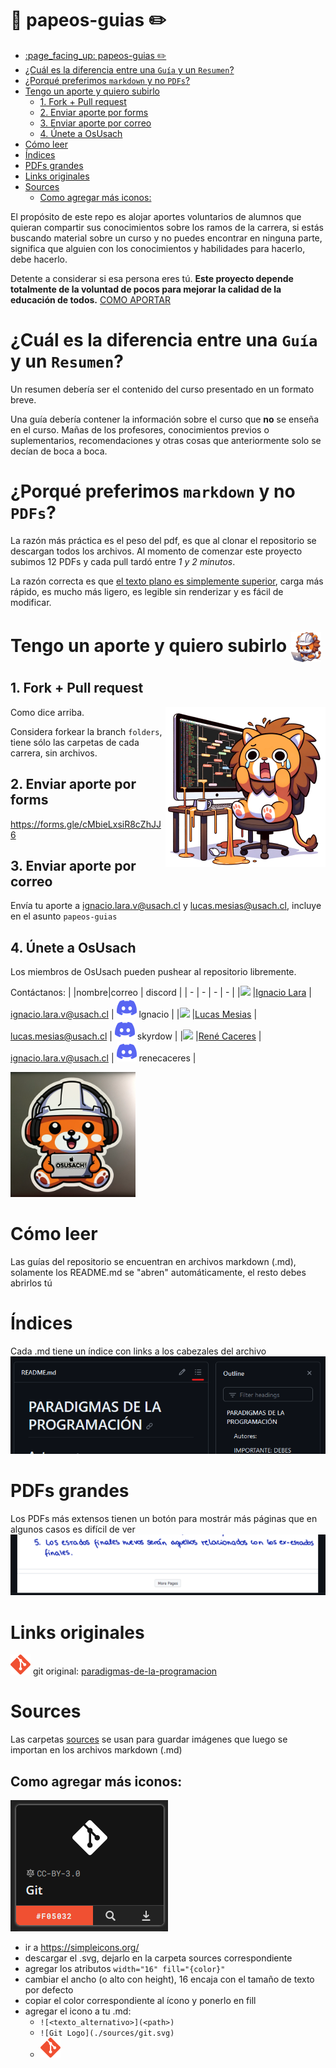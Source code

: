 # :page_facing_up: papeos-guias :pencil2:

- [:page\_facing\_up: papeos-guias :pencil2:](#page_facing_up-papeos-guias-pencil2)
- [¿Cuál es la diferencia entre una `Guía` y un `Resumen`?](#cuál-es-la-diferencia-entre-una-guía-y-un-resumen)
- [¿Porqué preferimos `markdown` y no `PDFs`?](#porqué-preferimos-markdown-y-no-pdfs)
- [Tengo un aporte y quiero subirlo ](#tengo-un-aporte-y-quiero-subirlo-)
  - [1. Fork + Pull request](#1-fork--pull-request)
  - [2. Enviar aporte por forms](#2-enviar-aporte-por-forms)
  - [3. Enviar aporte por correo](#3-enviar-aporte-por-correo)
  - [4. Únete a OsUsach](#4-únete-a-osusach)
- [Cómo leer](#cómo-leer)
- [Índices](#índices)
- [PDFs grandes](#pdfs-grandes)
- [Links originales](#links-originales)
- [Sources](#sources)
  - [Como agregar más iconos:](#como-agregar-más-iconos)


El propósito de este repo es alojar aportes voluntarios de alumnos que quieran compartir sus conocimientos sobre los ramos de la carrera, si estás buscando material sobre un curso y no puedes encontrar en ninguna parte, significa que alguien con los conocimientos y habilidades para hacerlo, debe hacerlo. 

Detente a considerar si esa persona eres tú. **Este proyecto depende totalmente de la voluntad de pocos para mejorar la calidad de la educación de todos.** [COMO APORTAR](#tengo-un-aporte-y-quiero-subirlo-)

# ¿Cuál es la diferencia entre una `Guía` y un `Resumen`?

Un resumen debería ser el contenido del curso presentado en un formato breve.

Una guía debería contener la información sobre el curso que **no** se enseña en el curso. Mañas de los profesores, conocimientos previos o suplementarios, recomendaciones y otras cosas que anteriormente solo se decían de boca a boca.

# ¿Porqué preferimos `markdown` y no `PDFs`?

La razón más práctica es el peso del pdf, es que al clonar el repositorio se descargan todos los archivos. Al momento de comenzar este proyecto subimos 12 PDFs y cada pull tardó entre *1 y 2 minutos*.

La razón correcta es que [el texto plano es simplemente superior](https://www.youtube.com/watch?v=WgV6M1LyfNY), carga más rápido, es mucho más ligero, es legible sin renderizar y es fácil de modificar.

# Tengo un aporte y quiero subirlo <img align="center" src="./sources/USACHIN/IA/IA_59.png" width="48"/>

## 1. Fork + Pull request

<img align="right" src="./sources/USACHIN/IA/IA_61.png" width="256"/>

Como dice arriba. 

Considera forkear la branch `folders`, tiene sólo las carpetas de cada carrera, sin archivos.


## 2. Enviar aporte por forms
https://forms.gle/cMbieLxsiR8cZhJJ6

## 3. Enviar aporte por correo
Envía tu aporte a ignacio.lara.v@usach.cl y lucas.mesias@usach.cl, incluye en el asunto `papeos-guias`

## 4. Únete a OsUsach
Los miembros de OsUsach pueden pushear al repositorio libremente.

Contáctanos:
| |nombre|correo | discord |
| - | - | - | - |
|<img width="16" src="https://avatars.githubusercontent.com/u/71242366?v=4"></img> |[Ignacio Lara](https://github.com/kappita) | ignacio.lara.v@usach.cl | ![discord](./sources/discord.svg) lgnacio |
|<img width="16" src="https://avatars.githubusercontent.com/u/102250934?v=4"></img> |[Lucas Mesias](https://github.com/Skyrdow) | lucas.mesias@usach.cl | ![discord](./sources/discord.svg) skyrdow |
|<img width="16" src="https://avatars.githubusercontent.com/u/65258503?v=4"></img> |[René Caceres](https://github.com/panquequelol) | ignacio.lara.v@usach.cl | ![discord](./sources/discord.svg) renecaceres |

<img src="./sources/USACHIN/IA/IA_1.png" width="200"/>

# Cómo leer
Las guías del repositorio se encuentran en archivos markdown (.md), solamente los README.md se "abren" automáticamente, el resto debes abrirlos tú

# Índices
Cada .md tiene un índice con links a los cabezales del archivo
![ejemplo_indice](./sources/indice.png)

# PDFs grandes
Los PDFs más extensos tienen un botón para mostrár más páginas que en algunos casos es difícil de ver
![more_pages_pdf](sources/more_pages.png)

# Links originales

![logo-git](./sources/git.svg) git original: [paradigmas-de-la-programacion](https://github.com/vastien/paradigmas-de-la-programacion)


# Sources
Las carpetas [sources](./sources/) se usan para guardar imágenes que luego se importan en los archivos markdown (.md)
## Como agregar más iconos:
![Ejemplo](./sources/ejemplo_icons.png)
- ir a https://simpleicons.org/
- descargar el .svg, dejarlo en la carpeta sources correspondiente
- agregar los atributos `width="16" fill="{color}"`
- cambiar el ancho (o alto con height), 16 encaja con el tamaño de texto por defecto
- copiar el color correspondiente al ícono y ponerlo en fill
- agregar el icono a tu .md:
    - `![<texto_alternativo>](<path>)`
    - `![Git Logo](./sources/git.svg)`
    - ![Git Logo](./sources/git.svg)